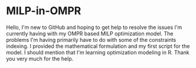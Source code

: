 # MILP-in-OMPR
Hello, I'm new to GitHub and hoping to get help to resolve the issues I'm currently having with my OMPR based MILP optimization model. The problems I'm having primarily have to do with some of the constraints indexing. I provided the mathematical formulation and my first script for the model. I should mention that I'm learning optimization modeling in R. Thank you very much for the help.  
